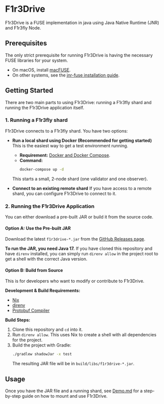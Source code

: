 # F1r3Drive

F1r3Drive is a FUSE implementation in java using Java Native Runtime (JNR) and F1r3fly Node.

## Prerequisites

The only strict prerequisite for running F1r3Drive is having the necessary FUSE libraries for your system.

- On macOS, install [macFUSE](https://github.com/macfuse/macfuse/wiki/Getting-Started).
- On other systems, see the [jnr-fuse installation guide](https://github.com/SerCeMan/jnr-fuse/blob/master/INSTALLATION.md).

## Getting Started

There are two main parts to using F1r3Drive: running a F1r3fly shard and running the F1r3Drive application itself.

### 1. Running a F1r3fly shard

F1r3Drive connects to a F1r3fly shard. You have two options:

-   **Run a local shard using Docker (Recommended for getting started)**
    This is the easiest way to get a test environment running.
    -   **Requirement:** [Docker and Docker Compose](https://www.docker.com/).
    -   **Command:**
        ```bash
        docker-compose up -d
        ```
    This starts a small, 2-node shard (one validator and one observer).

-   **Connect to an existing remote shard**
    If you have access to a remote shard, you can configure F1r3Drive to connect to it.

### 2. Running the F1r3Drive Application

You can either download a pre-built JAR or build it from the source code.

#### Option A: Use the Pre-built JAR

Download the latest `f1r3drive-*.jar` from the [GitHub Releases page](https://github.com/f1r3fly-io/F1R3FLYFS/releases).

**To run the JAR, you need Java 17.**
If you have cloned this repository and have `direnv` installed, you can simply run `direnv allow` in the project root to get a shell with the correct Java version.

#### Option B: Build from Source

This is for developers who want to modify or contribute to F1r3Drive.

**Development & Build Requirements:**
- [Nix](https://nixos.org/download/)
- [direnv](https://direnv.net/#basic-installation)
- [Protobuf Compiler](https://grpc.io/docs/protoc-installation/)

**Build Steps:**
1.  Clone this repository and `cd` into it.
2.  Run `direnv allow`. This uses Nix to create a shell with all dependencies for the project.
3.  Build the project with Gradle:
    ```bash
    ./gradlew shadowJar -x test
    ```
    The resulting JAR file will be in `build/libs/f1r3drive-*.jar`.

## Usage

Once you have the JAR file and a running shard, see [Demo.md](./Demo.md) for a step-by-step guide on how to mount and use F1r3Drive.
